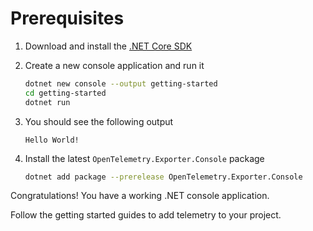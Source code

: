 # Prerequisites

1. Download and install the [.NET Core SDK](https://dotnet.microsoft.com/download)
1. Create a new console application and run it

    ```sh
    dotnet new console --output getting-started
    cd getting-started
    dotnet run
    ```

1. You should see the following output

    ```text
    Hello World!
    ```

1. Install the latest `OpenTelemetry.Exporter.Console` package

    ```sh
    dotnet add package --prerelease OpenTelemetry.Exporter.Console
    ```

Congratulations! You have a working .NET console application.

Follow the getting started guides to add telemetry to your project.

